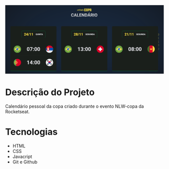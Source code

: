 <img src=".github/preview.png" alt="Logo NLW">

# Descrição do Projeto
Calendário pessoal da copa criado durante o evento NLW-copa da Rocketseat.

# Tecnologias

- HTML
- CSS
- Javacript
- Git e Github